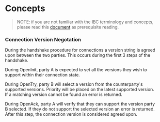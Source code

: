 <!--
order: 1
-->

# Concepts

> NOTE: if you are not familiar with the IBC terminology and concepts, please read
this [document](https://github.com/cosmos/ics/blob/master/ibc/1_IBC_TERMINOLOGY.md) as prerequisite reading.

### Connection Version Negotation

During the handshake procedure for connections a version string is agreed upon between the two parties.
This occurs during the first 3 steps of the handshake.

During OpenInit, party A is expected to set all the versions they wish to support within their connection state.

During OpenTry, party B will select a version from the counterparty's supported versions. 
Priority will be placed on the latest supported version.
If a matching version cannot be found an error is returned.

During OpenAck, party A will verify that they can support the version party B selected.
If they do not support the selected version an error is returned.
After this step, the connection version is considered agreed upon.


